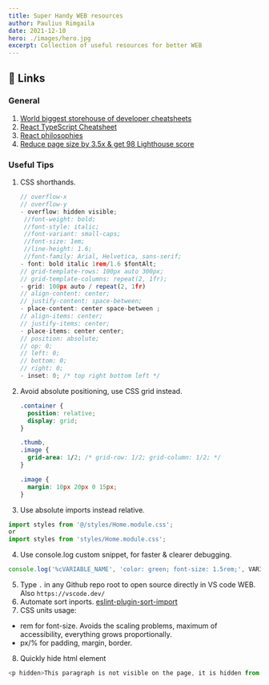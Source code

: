 ```yaml
---
title: Super Handy WEB resources
author: Paulius Rimgaila
date: 2021-12-10
hero: ./images/hero.jpg
excerpt: Collection of useful resources for better WEB
---
```


## 🔗 Links

### General
1. [World biggest storehouse of developer cheatsheets](https://codehouse.vercel.app/)
2. [React TypeScript Cheatsheet](https://react-typescript-cheatsheet.netlify.app/docs/basic/getting-started/basic_type_example/)
3. [React philosophies](https://github.com/mithi/react-philosophies)
4. [Reduce page size by 3.5x & get 98 Lighthouse score](https://papyrus.so/@PapyrusBlog/how-we-reduced-next.js-page-size-by-3.5x-and-achieved-a-98-lighthouse-score)


### Useful Tips 

1. CSS shorthands.
   ```js
   // overflow-x 
   // overflow-y
   - overflow: hidden visible; 
    //font-weight: bold;
    //font-style: italic;
    //font-variant: small-caps;
    //font-size: 1em;
    //line-height: 1.6;
    //font-family: Arial, Helvetica, sans-serif;
   - font: bold italic 1rem/1.6 $fontAlt;
   // grid-template-rows: 100px auto 300px; 
   // grid-template-columns: repeat(2, 1fr);
   - grid: 100px auto / repeat(2, 1fr) 
   // align-content: center;
   // justify-content: space-between;
   - place-content: center space-between ;
   // align-items: center;
   // justify-items: center;
   - place-items: center center;
   // position: absolute;
   // op: 0;
   // left: 0;
   // bottom: 0;
   // right: 0;
   - inset: 0; /* top right bottom left */
   ```
2. Avoid absolute positioning, use CSS grid instead.
    ```css
    .container {
      position: relative;
      display: grid;
    }

    .thumb,
    .image {
      grid-area: 1/2; /* grid-row: 1/2; grid-column: 1/2; */
    }

    .image {
      margin: 10px 20px 0 15px;
    }
    ```
3. Use absolute imports instead relative.
  ```js
  import styles from '@/styles/Home.module.css';
  or
  import styles from 'styles/Home.module.css';
  ```
4. Use console.log custom snippet, for faster & clearer debugging. 
  ```js
  console.log('%cVARIABLE_NAME', 'color: green; font-size: 1.5rem;', VARIABLE_NAME);
  ```
5. Type `.` in any Github repo root to open source directly in VS code WEB. Also `https://vscode.dev/`
6. Automate sort inports. [eslint-plugin-sort-import](https://www.npmjs.com/package/eslint-plugin-sort-import)
7. CSS units usage:
  - rem for font-size. Avoids the scaling problems, maximum of accessibility, everything grows proportionally.
  - px/% for padding, margin, border.
8. Quickly hide html element
```js
<p hidden>This paragraph is not visible on the page, it is hidden from the HTML.</p> 
```

